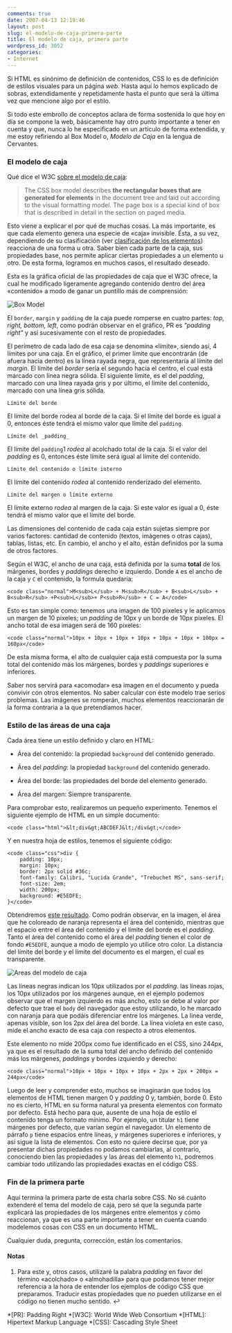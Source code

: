 ```yaml
---
comments: true
date: 2007-04-13 12:19:46
layout: post
slug: el-modelo-de-caja-primera-parte
title: El modelo de caja, primera parte
wordpress_id: 3052
categories:
- Internet
---
```


Si HTML es sinónimo de definición de contenidos, CSS lo es de definición de estilos visuales para un página _web_. Hasta aquí lo hemos explicado de sobras, extendidamente y repetidamente hasta el punto que será la última vez que mencione algo por el estilo.





Si todo este embrollo de conceptos aclara de forma sostenida lo que hoy en día se compone la web, básicamente hay otro punto importante a tener en cuenta y que, nunca lo he especificado en un artículo de forma extendida, y me estoy refiriendo al Box Model o, _Modelo de Caja_ en la lengua de Cervantes.




<!-- more -->



### El modelo de caja





Qué dice el W3C [sobre el modelo de caja](http://www.w3.org/TR/REC-CSS2/box.html):





> The CSS box model describes **the rectangular boxes that are generated for elements** in the document tree and laid out according to the visual formatting model. The page box is a special kind of box that is described in detail in the section on paged media.





Esto viene a explicar el por qué de muchas cosas. La más importante, es que cada elemento genera una especie de «caja» invisible. Ésta, a su vez, dependiendo de su clasificación (ver [clasificación de los elementos](http://www.minid.net/2007/04/04/tecnica-de-reemplazo-de-elementos-en-css/)) reacciona de una forma u otra. Saber bien cada parte de la caja, sus propiedades base, nos permite aplicar ciertas propiedades a un elemento u otro. De esta forma, logramos en muchos casos, el resultado deseado.





Esta es la gráfica oficial de las propiedades de caja que el W3C ofrece, la cual he modificado ligeramente agregando contenido dentro del área «contenido» a modo de ganar un puntillo más de comprensión:





![Box Model](http://www.minid.net/images/box_model.png)





El `border`, `margin` y `padding` de la caja puede romperse en cuatro partes: _top, right, bottom, left_, como podrán observar en el gráfico, PR es _"padding right"_ y así sucesivamente con el resto de propiedades.





El perímetro de cada lado de esa caja se denomina «límite», siendo así, 4 límites por una caja. En el gráfico, el primer límite que encontrarán (de afuera hacia dentro) es la línea rayada negra, que representaría al límite del _margin_. El límite del _border_ sería el segundo hacia el centro, el cual está marcado con línea negra sólida. El siguiente límite, es el del _padding_, marcado con una línea rayada gris y por último, el límite del contenido, marcado con una línea gris sólida.






	Límite del borde

	    

El límite del borde rodea al borde de la caja. Si el límite del borde es igual a 0, entonces éste tendrá el mismo valor que límite del `padding`.


	Límite del _padding_

	    

El límite del `padding`1 _rodea_ al acolchado total de la caja. Si el valor del _padding_ es 0, entonces éste límite será igual al límite del contenido.


	Límite del contenido o límite interno

	    

El límite del contenido _rodea_ al contenido renderizado del elemento.


	Límite del margen o límite externo

	    

El límite externo _rodea_ al margen de la caja. Si este valor es igual a 0, éste tendrá el mismo valor que el límite del borde.






Las dimensiones del contenido de cada caja están sujetas siempre por varios factores: cantidad de contenido (textos, imágenes o otras cajas), tablas, listas, etc. En cambio, el ancho y el alto, están definidos por la suma de otros factores.





Según el W3C, el ancho de una caja, está definida por la suma **total** de los márgenes, bordes y _paddings_ derecho e izquierdo. Donde `A` es el ancho de la caja y `C` el contenido, la formula quedaría:




    
    <code class="normal">M<sub>L</sub> + M<sub>R</sub> + B<sub>L</sub> + B<sub>R</sub> +P<sub>L</sub>+ P<sub>R</sub> + C = A</code>





Esto es tan simple como: tenemos una imagen de 100 pixeles y le aplicamos un margen de 10 pixeles; un _padding_ de 10px y un borde de 10px pixeles. El ancho total de esa imagen será de 160 pixeles:




    
    <code class="normal">10px + 10px + 10px + 10px + 10px + 10px + 100px = 160px</code>





De esta misma forma, el alto de cualquier caja está compuesta por la suma total del contenido más los márgenes, bordes y _paddings_ superiores e inferiores.





Saber nos servirá para «acomodar» esa imagen en el documento y pueda convivir con otros elementos. No saber calcular con éste modelo trae serios problemas. Las imágenes se romperán, muchos elementos reaccionarán de la forma contraria a la que pretendíamos hacer.





### Estilo de las áreas de una caja





Cada área tiene un estilo definido y claro en HTML:






	
  * Área del contenido: la propiedad `background` del contenido generado.

	
  * Área del _padding_: la propiedad `background` del contenido generado.

	
  * Área del borde: las propiedades del borde del elemento generado.

	
  * Área del margen: Siempre transparente.





Para comprobar esto, realizaremos un pequeño experimento. Tenemos el siguiente ejemplo de HTML en un simple documento:




    
    <code class="html">&lt;div&gt;ABCDEFJ&lt;/div&gt;</code>





Y en nuestra hoja de estilos, tenemos el siguiente código:




    
    <code class="css">div {
    	padding: 10px;
    	margin: 10px;
    	border: 2px solid #36c;
    	font-family: Calibri, "Lucida Grande", "Trebuchet MS", sans-serif;
    	font-size: 2em;
    	width: 200px;
    	background: #E5EDFE;
    }</code>





Obtendremos [este resultado](/files/modelo-ejemplo2.html). Como podrán observar, en la imagen, el área que he coloreado de naranja representa el área del contenido, mientras que el espacio entre el área del contenido y el límite del borde es el _padding_. Tanto el área del contenido como el área del _padding_ tienen el color de fondo `#E5EDFE`, aunque a modo de ejemplo yo utilice otro color. La distancia del límite del borde y el límite del documento es el margen, el cual es transparente.





![Areas del modelo de caja](http://www.minid.net/images/areas_del_modelo_de_caja.png)





Las líneas negras indican los 10px utilizados por el _padding_. las líneas rojas, los 10px utilizados por los márgenes aunque, en el ejemplo podemos observar que el margen izquierdo es más ancho, esto se debe al valor por defecto que trae el `body` del navegador que estoy utilizando, lo he marcado con naranja para que podáis diferenciar entre los márgenes. La línea verde, apenas visible, son los 2px del área del borde. La línea violeta en este caso, mide el ancho exacto de esa caja con respecto a otros elementos.





Este elemento no mide 200px como fue identificado en el CSS, sino 244px, ya que es el resultado de la suma total del ancho definido del contenido más los márgenes, _paddings_ y bordes izquierdo y derecho:




    
    <code class="normal">10px + 10px + 10px + 10px + 2px + 2px + 200px = 244px</code>





Luego de leer y comprender esto, muchos se imaginarán que todos los elementos de HTML tienen margen 0 y _padding_ 0 y, también, borde 0. Esto no es cierto, HTML en su forma natural ya presenta elementos con formato por defecto. Está hecho para que, ausente de una hoja de estilo el contenido tenga un formato mínimo. Por ejemplo, un titular `h1` tiene márgenes por defecto, que varían según el navegador. Un elemento de párrafo `p` tiene espacios entre líneas, y márgenes superiores e inferiores, y así sigue la lista de elementos. Con esto no quiere decirse que, por ya presentar dichas propiedades no podamos cambiarlas, al contrario, conociendo bien las propiedades y las áreas del elemento `h1`, podremos cambiar todo utilizando las propiedades exactas en el código CSS.





### Fin de la primera parte





Aquí termina la primera parte de esta charla sobre CSS. No sé cuánto extenderé el tema del modelo de caja, pero sé que la segunda parte explicará las propiedades de los márgenes entre elementos y cómo reaccionan, ya que es una parte importante a tener en cuenta cuando modelemos cosas con CSS en un documento HTML.





Cualquier duda, pregunta, corrección, están los comentarios.





#### Notas






 
  1. Para este y, otros casos, utilizaré la palabra _padding_ en favor del término «acolchado» o «almohadilla» para que podamos tener mejor referencia a la hora de entender los ejemplos de código CSS que preparamos. Traducir estas propiedades que _no_ pueden utilizarse en el código no tienen mucho sentido. ↩



  *[PR]: Padding Right
  *[W3C]: World Wide Web Consortium
  *[HTML]: Hipertext Markup Language
  *[CSS]: Cascading Style Sheet
